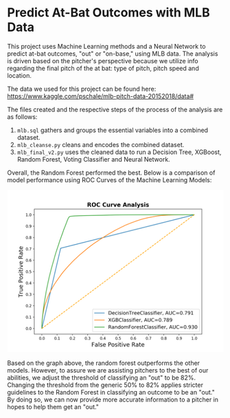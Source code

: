 # Predict At-Bat Outcomes with MLB Data
This project uses Machine Learning methods and a Neural Network to predict at-bat outcomes, "out" or "on-base," using MLB data.
The analysis is driven based on the pitcher's perspective because we utilize info regarding the final pitch of the at bat:
type of pitch, pitch speed and location.

The data we used for this project can be found here: https://www.kaggle.com/pschale/mlb-pitch-data-20152018/data#

The files created and the respective steps of the process of the analysis are as follows:
1. `mlb.sql` gathers and groups the essential variables into a combined dataset.
2. `mlb_cleanse.py` cleans and encodes the combined dataset.
3. `mlb_final_v2.py` uses the cleaned data to run a Decision Tree, XGBoost, Random Forest, Voting Classifier and Neural Network.

Overall, the Random Forest performed the best. Below is a comparison of model performance using ROC Curves of the
Machine Learning Models:

![](mlb_ROCs_updated.png)

Based on the graph above, the random forest outperforms the other models. However, to assure we are assisting pitchers to 
the best of our abilities, we adjust the threshold of classifying an "out" to be 82%. Changing the threshold from the generic
50% to 82% applies stricter guidelines to the Random Forest in classifying an outcome to be an "out." By doing so, we can now
provide more accurate information to a pitcher in hopes to help them get an "out."
